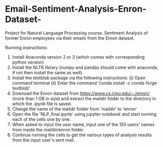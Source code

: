 # Email-Sentiment-Analysis-Enron-Dataset-
Project for Natural Language Processing course. Sentiment Analysis of former Enron employees via their emails from the Enron dataset.

Running instructions:
1) Install Anaconda version 2 or 3 (which comes with corresponding python version)
2) Install the NLTK library (numpy and pandas should come with anaconda, if not then install the same as well).
3) Install the textblob package via the following instructions:
                                                              (i) Open command terminal
                                                              (ii) Enter the command 'conda install -c conda-forge textblob'
4) Downoad the Enron dataset from https://www.cs.cmu.edu/~./enron/  (more than 1 GB in size) and extract the maildir folder to the directory in which the .ipynb file is saved.
5) Change the name of the maildir folder from 'maildir' to 'enron'
6) Open the file 'NLP_final.ipynb' using jupyter notebook and start running each of the cells one by one.
7) When asked to input the user name, input one of the 150 users' names from inside the maildir/enron folder.
8) Continue running the cells to get the various types of analysis results from the input user's sent mail.
